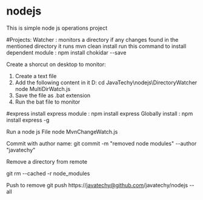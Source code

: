 # nodejs


This is simple node js operations project

#Projects:
Watcher :  monitors a directory if any changes found in the mentioned directory it runs mvn clean install
run this command  to install dependent module :
npm install chokidar --save

Create a shorcut on desktop to monitor:
1. Create a text file
2. Add the following content in it 
	D:
	cd JavaTechy\nodejs\DirectoryWatcher
	node MultiDirWatch.js
3. Save the file as .bat extension
4. Run the bat file  to monitor


#express
install express module : npm install express
Globally install :  npm install express -g

Run a node js File
node MvnChangeWatch.js


Commit with author name:
git commit -m  "removed node modules" --author "javatechy"

Remove a directory from remote

git rm --cached -r node_modules

Push to remove
git push https://javatechy@github.com/javatechy/nodejs --all